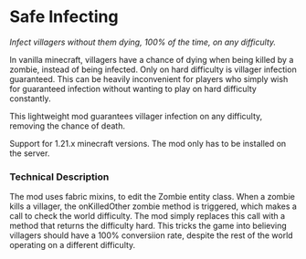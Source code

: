 # Safe Infecting
_Infect villagers without them dying, 100% of the time, on any difficulty._

In vanilla minecraft, villagers have a chance of dying when being killed by a zombie, instead of being infected. Only on hard difficulty is villager infection guaranteed.
This can be heavily inconvenient for players who simply wish for guaranteed infection without wanting to play on hard difficulty constantly.

This lightweight mod guarantees villager infection on any difficulty, removing the chance of death.

Support for 1.21.x minecraft versions. The mod only has to be installed on the server.

### Technical Description
The mod uses fabric mixins, to edit the Zombie entity class.
When a zombie kills a villager, the onKilledOther zombie method is triggered, which makes a call to check the world difficulty.
The mod simply replaces this call with a method that returns the difficulty hard.
This tricks the game into believing villagers should have a 100% conversiion rate, despite the rest of the world operating on a different difficulty.
